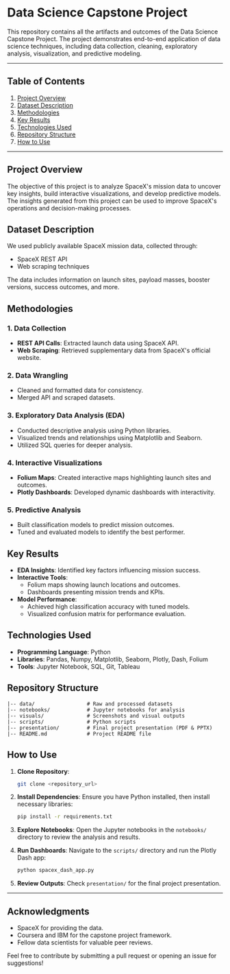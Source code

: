 # Data Science Capstone Project

This repository contains all the artifacts and outcomes of the Data Science Capstone Project. The project demonstrates end-to-end application of data science techniques, including data collection, cleaning, exploratory analysis, visualization, and predictive modeling.

---

## Table of Contents
1. [Project Overview](#project-overview)
2. [Dataset Description](#dataset-description)
3. [Methodologies](#methodologies)
4. [Key Results](#key-results)
5. [Technologies Used](#technologies-used)
6. [Repository Structure](#repository-structure)
7. [How to Use](#how-to-use)

---

## Project Overview
The objective of this project is to analyze SpaceX's mission data to uncover key insights, build interactive visualizations, and develop predictive models. The insights generated from this project can be used to improve SpaceX's operations and decision-making processes.

## Dataset Description
We used publicly available SpaceX mission data, collected through:
- SpaceX REST API
- Web scraping techniques

The data includes information on launch sites, payload masses, booster versions, success outcomes, and more.

## Methodologies

### 1. Data Collection
- **REST API Calls**: Extracted launch data using SpaceX API.
- **Web Scraping**: Retrieved supplementary data from SpaceX's official website.

### 2. Data Wrangling
- Cleaned and formatted data for consistency.
- Merged API and scraped datasets.

### 3. Exploratory Data Analysis (EDA)
- Conducted descriptive analysis using Python libraries.
- Visualized trends and relationships using Matplotlib and Seaborn.
- Utilized SQL queries for deeper analysis.

### 4. Interactive Visualizations
- **Folium Maps**: Created interactive maps highlighting launch sites and outcomes.
- **Plotly Dashboards**: Developed dynamic dashboards with interactivity.

### 5. Predictive Analysis
- Built classification models to predict mission outcomes.
- Tuned and evaluated models to identify the best performer.

## Key Results
- **EDA Insights**: Identified key factors influencing mission success.
- **Interactive Tools**:
  - Folium maps showing launch locations and outcomes.
  - Dashboards presenting mission trends and KPIs.
- **Model Performance**:
  - Achieved high classification accuracy with tuned models.
  - Visualized confusion matrix for performance evaluation.

## Technologies Used
- **Programming Language**: Python
- **Libraries**: Pandas, Numpy, Matplotlib, Seaborn, Plotly, Dash, Folium
- **Tools**: Jupyter Notebook, SQL, Git, Tableau

## Repository Structure
```
|-- data/                 # Raw and processed datasets
|-- notebooks/            # Jupyter notebooks for analysis
|-- visuals/              # Screenshots and visual outputs
|-- scripts/              # Python scripts
|-- presentation/         # Final project presentation (PDF & PPTX)
|-- README.md             # Project README file
```

## How to Use

1. **Clone Repository**:
   ```bash
   git clone <repository_url>
   ```

2. **Install Dependencies**:
   Ensure you have Python installed, then install necessary libraries:
   ```bash
   pip install -r requirements.txt
   ```

3. **Explore Notebooks**:
   Open the Jupyter notebooks in the `notebooks/` directory to review the analysis and results.

4. **Run Dashboards**:
   Navigate to the `scripts/` directory and run the Plotly Dash app:
   ```bash
   python spacex_dash_app.py
   ```

5. **Review Outputs**:
   Check `presentation/` for the final project presentation.

---

## Acknowledgments
- SpaceX for providing the data.
- Coursera and IBM for the capstone project framework.
- Fellow data scientists for valuable peer reviews.

Feel free to contribute by submitting a pull request or opening an issue for suggestions!
